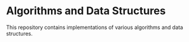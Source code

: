 # Algorithms and Data Structures

This repository contains implementations of various algorithms and data structures.



